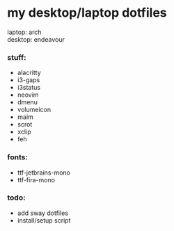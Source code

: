# my desktop/laptop dotfiles
laptop: arch <br>
desktop: endeavour

### stuff:
- alacritty
- i3-gaps 
- i3status 
- neovim
- dmenu 
- volumeicon
- maim
- scrot
- xclip
- feh

### fonts:
- ttf-jetbrains-mono 
- ttf-fira-mono

### todo:
- add sway dotfiles
- install/setup script
